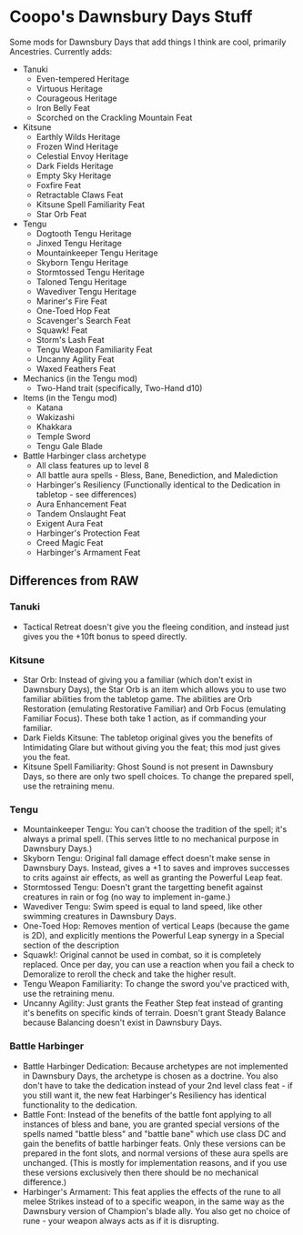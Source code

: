 # Coopo's Dawnsbury Days Stuff

Some mods for Dawnsbury Days that add things I think are cool, primarily Ancestries. Currently adds:

* Tanuki
	* Even-tempered Heritage
	* Virtuous Heritage
	* Courageous Heritage	
	* Iron Belly Feat
	* Scorched on the Crackling Mountain Feat
* Kitsune
    * Earthly Wilds Heritage
	* Frozen Wind Heritage
	* Celestial Envoy Heritage
	* Dark Fields Heritage
	* Empty Sky Heritage
	* Foxfire Feat
	* Retractable Claws Feat
	* Kitsune Spell Familiarity Feat
	* Star Orb Feat
* Tengu
    * Dogtooth Tengu Heritage
    * Jinxed Tengu Heritage
    * Mountainkeeper Tengu Heritage
    * Skyborn Tengu Heritage
    * Stormtossed Tengu Heritage
    * Taloned Tengu Heritage
    * Wavediver Tengu Heritage
    * Mariner's Fire Feat
    * One-Toed Hop Feat
    * Scavenger's Search Feat
    * Squawk! Feat
    * Storm's Lash Feat
    * Tengu Weapon Familiarity Feat
    * Uncanny Agility Feat
    * Waxed Feathers Feat
* Mechanics (in the Tengu mod)
    * Two-Hand trait (specifically, Two-Hand d10)
* Items (in the Tengu mod)
    * Katana
    * Wakizashi
    * Khakkara
    * Temple Sword
    * Tengu Gale Blade
* Battle Harbinger class archetype
    * All class features up to level 8
    * All battle aura spells - Bless, Bane, Benediction, and Malediction
    * Harbinger's Resiliency (Functionally identical to the Dedication in tabletop - see differences)
    * Aura Enhancement Feat
    * Tandem Onslaught Feat
    * Exigent Aura Feat
    * Harbinger's Protection Feat
    * Creed Magic Feat
    * Harbinger's Armament Feat


## Differences from RAW

### Tanuki
* Tactical Retreat doesn't give you the fleeing condition, and instead just gives you the +10ft bonus to speed directly. 
### Kitsune
* Star Orb: Instead of giving you a familiar (which don't exist in Dawnsbury Days), the Star Orb is an item which allows you to use two familiar abilities from the tabletop game. The abilities are Orb Restoration (emulating Restorative Familiar) and Orb Focus (emulating Familiar Focus). These both take 1 action, as if commanding your familiar.
* Dark Fields Kitsune: The tabletop original gives you the benefits of Intimidating Glare but without giving you the feat; this mod just gives you the feat.
* Kitsune Spell Familiarity: Ghost Sound is not present in Dawnsbury Days, so there are only two spell choices. To change the prepared spell, use the retraining menu.
### Tengu
* Mountainkeeper Tengu: You can't choose the tradition of the spell; it's always a primal spell. (This serves little to no mechanical purpose in Dawnsbury Days.)
* Skyborn Tengu: Original fall damage effect doesn't make sense in Dawnsbury Days. Instead, gives a +1 to saves and improves successes to crits against air effects, as well as granting the Powerful Leap feat.
* Stormtossed Tengu: Doesn't grant the targetting benefit against creatures in rain or fog (no way to implement in-game.)
* Wavediver Tengu: Swim speed is equal to land speed, like other swimming creatures in Dawnsbury Days.
* One-Toed Hop: Removes mention of vertical Leaps (because the game is 2D), and explicitly mentions the Powerful Leap synergy in a Special section of the description
* Squawk!: Original cannot be used in combat, so it is completely replaced. Once per day, you can use a reaction when you fail a check to Demoralize to reroll the check and take the higher result.
* Tengu Weapon Familiarity: To change the sword you've practiced with, use the retraining menu.
* Uncanny Agility: Just grants the Feather Step feat instead of granting it's benefits on specific kinds of terrain. Doesn't grant Steady Balance because Balancing doesn't exist in Dawnsbury Days.
### Battle Harbinger
* Battle Harbinger Dedication: Because archetypes are not implemented in Dawnsbury Days, the archetype is chosen as a doctrine. You also don't have to take the dedication instead of your 2nd level class feat - if you still want it, the new feat Harbinger's Resiliency has identical functionality to the dedication.
* Battle Font: Instead of the benefits of the battle font applying to all instances of bless and bane, you are granted special versions of the spells named "battle bless" and "battle bane" which use class DC and gain the benefits of battle harbinger feats. Only these versions can be prepared in the font slots, and normal versions of these aura spells are unchanged. (This is mostly for implementation reasons, and if you use these versions exclusively then there should be no mechanical difference.)
* Harbinger's Armament: This feat applies the effects of the rune to all melee Strikes instead of to a specific weapon, in the same way as the Dawnsbury version of Champion's blade ally. You also get no choice of rune - your weapon always acts as if it is disrupting.